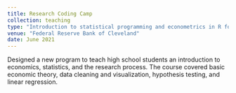 ```yaml
---
title: Research Coding Camp
collection: teaching
type: "Introduction to statistical programming and econometrics in R for high school students"  
venue: "Federal Reserve Bank of Cleveland"  
date: June 2021  
---
```


Designed a new program to teach high school students an introduction to economics, statistics, and the research process. The course covered basic economic theory, data cleaning and visualization, hypothesis testing, and linear regression. 


